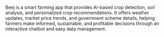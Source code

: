 Beej is a smart farming app that provides AI-based crop detection, soil analysis, and personalized crop recommendations. It offers weather updates, market price trends, and government scheme details, helping farmers make informed, sustainable, and profitable decisions through an interactive chatbot and easy data management.
